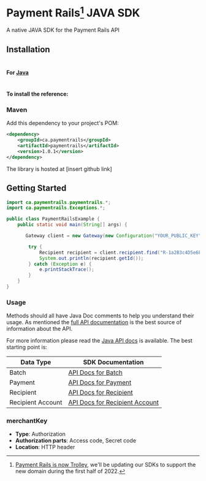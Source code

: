 # Payment Rails[^1] JAVA SDK

A native JAVA SDK for the Payment Rails API

[^1]: [Payment Rails is now Trolley](https://www.trolley.com/payment-rails-is-now-trolley-series-a), we'll be updating our SDKs to support the new domain during the first half of 2022.

## Installation

#

#### For [Java](https://www.oracle.com/java/index.html)

#

#### To install the reference:

### Maven

Add this dependency to your project's POM:

```xml
<dependency>
    <groupId>ca.paymentrails</groupId>
    <artifactId>paymentrails</artifactId>
    <version>1.0.1</version>
</dependency>
```

The library is hosted at [insert github link]

## Getting Started

```java
import ca.paymentrails.paymentrails.*;
import ca.paymentrails.Exceptions.*;

public class PaymentRailsExample {
    public static void main(String[] args) {

       Gateway client = new Gateway(new Configuration("YOUR_PUBLIC_KEY","YOUR_PRIVATE_KEY","production"));

        try {
            Recipient recipient = client.recipient.find("R-1a2B3c4D5e6F7g8H9i0J1k");
            System.out.println(recipient.getId());
        } catch (Exception e) {
            e.printStackTrace();
        }
    }
}
```

### Usage

Methods should all have Java Doc comments to help you understand their usage. As mentioned the [full API documentation](http://docs.paymentrails.com)
is the best source of information about the API.

For more information please read the [Java API docs](https://github.com/PaymentRails/paymentrails_dotnet/tree/master/docs/) is available. The best starting point is:

| Data Type         | SDK Documentation                                                                                                              |
| ----------------- | ------------------------------------------------------------------------------------------------------------------------------ |
| Batch             | [API Docs for Batch](https://github.com/PaymentRails/java-sdk/tree/master/docs/classes/batchgateway.md)                        |
| Payment           | [API Docs for Payment](https://github.com/PaymentRails/java-sdk/tree/master/docs/classes/paymentgateway.md)                    |
| Recipient         | [API Docs for Recipient](https://github.com/PaymentRails/java-sdk/tree/master/docs/classes/recipientgateway.md)                |
| Recipient Account | [API Docs for Recipient Account](https://github.com/PaymentRails/java-sdk/tree/master/docs/classes/recipientaccountgateway.md) |

### merchantKey

- **Type**: Authorization
- **Authorization parts**: Access code, Secret code
- **Location**: HTTP header
